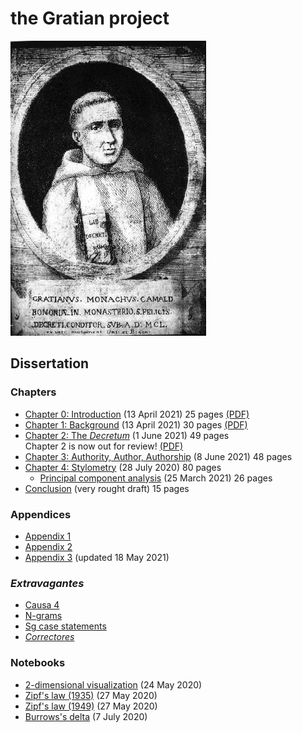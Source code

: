 # the Gratian project

![Gratian](img/Gratian.jpg)

## Dissertation

### Chapters

- [Chapter 0: Introduction](Chapter0/chapter0.markdown) (13 April 2021) 25 pages [(PDF)](Chapter0/chapter0.pdf)
- [Chapter 1: Background](Chapter1/chapter1.markdown) (13 April 2021) 30 pages [(PDF)](Chapter1/chapter1.pdf)
- [Chapter 2: The *Decretum*](Chapter2/chapter2.markdown) (1 June 2021) 49 pages\
Chapter 2 is now out for review! [(PDF)](Chapter2/chapter2.pdf)
- [Chapter 3: Authority, Author, Authorship](Chapter3/chapter3.markdown) (8 June 2021) 48 pages
- [Chapter 4: Stylometry](Chapter4/chapter4.markdown) (28 July 2020) 80 pages
  - [Principal component analysis](Chapter4/pca.markdown) (25 March 2021) 26 pages
- [Conclusion](Conclusion/conclusion.markdown) (very rought draft) 15 pages

### Appendices

- [Appendix 1](Appendix/appendix1.markdown)
- [Appendix 2](Appendix/appendix2.markdown)
- [Appendix 3](Appendix/appendix3.markdown) (updated 18 May 2021)

### *Extravagantes*

- [Causa 4](Extra/causa4.markdown)
- [N-grams](Extra/n-grams.markdown)
- [Sg case statements](Extra/sg.markdown)
- [*Correctores*](Extra/correctores.markdown)

### Notebooks

- [2-dimensional visualization](Notebooks/Burrows/Visualization.ipynb) (24 May 2020)
- [Zipf's law (1935)](Notebooks/Zipf/Zipf35.ipynb) (27 May 2020)
- [Zipf's law (1949)](Notebooks/Zipf/Zipf49.ipynb) (27 May 2020)
- [Burrows's delta](Notebooks/Burrows/Burrows.ipynb) (7 July 2020)
